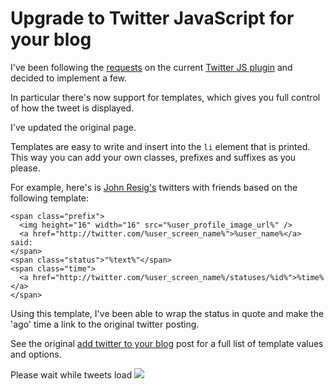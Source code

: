# Upgrade to Twitter JavaScript for your blog

I've been following the [requests](http://remysharp.com/2007/05/18/add-twitter-to-your-blog-step-by-step/#comments) on the current [Twitter JS plugin](http://remysharp.com/2007/05/18/add-twitter-to-your-blog-step-by-step/) and decided to implement a few.

In particular there's now support for templates, which gives you full control of how the tweet is displayed.


<!--more-->

I've updated the original page.

Templates are easy to write and insert into the <code>li</code> element that is printed.  This way you can add your own classes, prefixes and suffixes as you please.

For example, here's is [John Resig's](http://ejohn.org) twitters with friends based on the following template:

<pre><code>&lt;span class=&quot;prefix&quot;&gt;
  &lt;img height=&quot;16&quot; width=&quot;16&quot; src=&quot;%user_profile_image_url%&quot; /&gt;
  &lt;a href=&quot;http://twitter.com/%user_screen_name%&quot;&gt;%user_name%&lt;/a&gt; said:
&lt;/span&gt;
&lt;span class=&quot;status&quot;&gt;&quot;%text%&quot;&lt;/span&gt;
&lt;span class=&quot;time&quot;&gt;
  &lt;a href=&quot;http://twitter.com/%user_screen_name%/statuses/%id%&quot;&gt;%time%&lt;/a&gt;
&lt;/span&gt;</code></pre>

Using this template, I've been able to wrap the status in quote and make the 'ago' time a link to the original twitter posting.

See the original [add twitter to your blog](http://remysharp.com/2007/05/18/add-twitter-to-your-blog-step-by-step/) post for a full list of template values and options.

<link rel="stylesheet" href="http://remysharp.com/wp-content/uploads/2007/05/twitter.css" type="text/css" media="screen" title="no title" charset="utf-8" />

<script src="http://remysharp.com/wp-content/uploads/2007/05/twitter.js" type="text/javascript" charset="utf-8"></script>
<script type="text/javascript" charset="utf-8">
getTwitters('twitters', {
    id: 'jeresig', 
    clearContents: true, 
    count: 10, 
    withFriends: true,
    enableLinks: true, 
    ignoreReplies: false,
    template: '<span class="prefix"><img height="16" width="16" src="%user_profile_image_url%" /> <a href="http://twitter.com/%user_screen_name%">%user_name%</a> said: </span> <span class="status">"%text%"</span> <span class="time"><a href="http://twitter.com/%user_screen_name%/statuses/%id%">%time%</a></span>'
});
</script>

<div id="twitters">
  <p>Please wait while tweets load <img src="images/spinner.gif"></p>
</div>